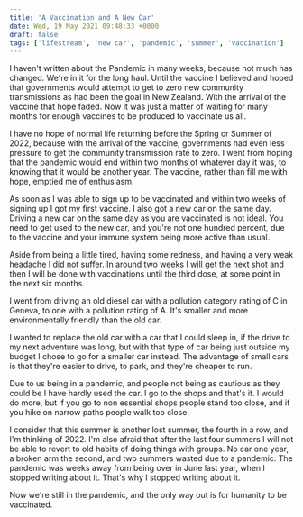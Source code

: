 ```yaml
---
title: 'A Vaccination and A New Car'
date: Wed, 19 May 2021 09:48:33 +0000
draft: false
tags: ['lifestream', 'new car', 'pandemic', 'summer', 'vaccination']
---
```


I haven't written about the Pandemic in many weeks, because not much has changed. We're in it for the long haul. Until the vaccine I believed and hoped that governments would attempt to get to zero new community transmissions as had been the goal in New Zealand. With the arrival of the vaccine that hope faded. Now it was just a matter of waiting for many months for enough vaccines to be produced to vaccinate us all.

I have no hope of normal life returning before the Spring or Summer of 2022, because with the arrival of the vaccine, governments had even less pressure to get the community transmission rate to zero. I went from hoping that the pandemic would end within two months of whatever day it was, to knowing that it would be another year. The vaccine, rather than fill me with hope, emptied me of enthusiasm.

As soon as I was able to sign up to be vaccinated and within two weeks of signing up I got my first vaccine. I also got a new car on the same day. Driving a new car on the same day as you are vaccinated is not ideal. You need to get used to the new car, and you're not one hundred percent, due to the vaccine and your immune system being more active than usual.

Aside from being a little tired, having some redness, and having a very weak headache I did not suffer. In around two weeks I will get the next shot and then I will be done with vaccinations until the third dose, at some point in the next six months.

I went from driving an old diesel car with a pollution category rating of C in Geneva, to one with a pollution rating of A. It's smaller and more environmentally friendly than the old car.

I wanted to replace the old car with a car that I could sleep in, if the drive to my next adventure was long, but with that type of car being just outside my budget I chose to go for a smaller car instead. The advantage of small cars is that they're easier to drive, to park, and they're cheaper to run.

Due to us being in a pandemic, and people not being as cautious as they could be I have hardly used the car. I go to the shops and that's it. I would do more, but if you go to non essential shops people stand too close, and if you hike on narrow paths people walk too close.

I consider that this summer is another lost summer, the fourth in a row, and I'm thinking of 2022. I'm also afraid that after the last four summers I will not be able to revert to old habits of doing things with groups. No car one year, a broken arm the second, and two summers wasted due to a pandemic. The pandemic was weeks away from being over in June last year, when I stopped writing about it. That's why I stopped writing about it.

Now we're still in the pandemic, and the only way out is for humanity to be vaccinated.